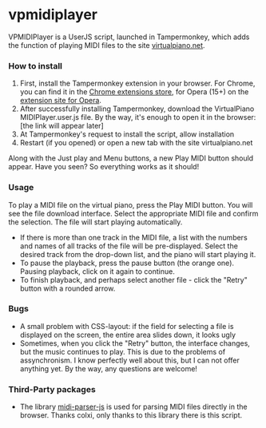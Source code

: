 # vpmidiplayer
VPMIDIPlayer is a UserJS script, launched in Tampermonkey, which adds the function of playing MIDI files to the site [virtualpiano.net](https://virtualpiano.net).

### How to install
1. First, install the Tampermonkey extension in your browser. For Chrome, you can find it in the [Chrome extensions store](https://chrome.google.com/webstore/category/extensions), for Opera (15+) on the [extension site for Opera](https://addons.opera.com/ru/extensions/).
2. After successfully installing Tampermonkey, download the VirtualPiano MIDIPlayer.user.js file.
By the way, it's enough to open it in the browser: [the link will appear later]
3. At Tampermonkey's request to install the script, allow installation
4. Restart (if you opened) or open a new tab with the site virtualpiano.net


Along with the Just play and Menu buttons, a new Play MIDI button should appear. Have you seen? So everything works as it should!

### Usage

To play a MIDI file on the virtual piano, press the Play MIDI button. You will see the file download interface. Select the appropriate MIDI file and confirm the selection. The file will start playing automatically.
* If there is more than one track in the MIDI file, a list with the numbers and names of all tracks of the file will be pre-displayed. Select the desired track from the drop-down list, and the piano will start playing it.
* To pause the playback, press the pause button (the orange one). Pausing playback, click on it again to continue.
* To finish playback, and perhaps select another file - click the "Retry" button with a rounded arrow.


### Bugs

* A small problem with CSS-layout: if the field for selecting a file is displayed on the screen, the entire area slides down, it looks ugly
* Sometimes, when you click the "Retry" button, the interface changes, but the music continues to play. This is due to the problems of assynchronism. I know perfectly well about this, but I can not offer anything yet.
By the way, any questions are welcome!

### Third-Party packages
* The library [midi-parser-js](https://github.com/colxi/midi-parser-js) is used for parsing MIDI files directly in the browser. Thanks colxi, only thanks to this library there is this script.